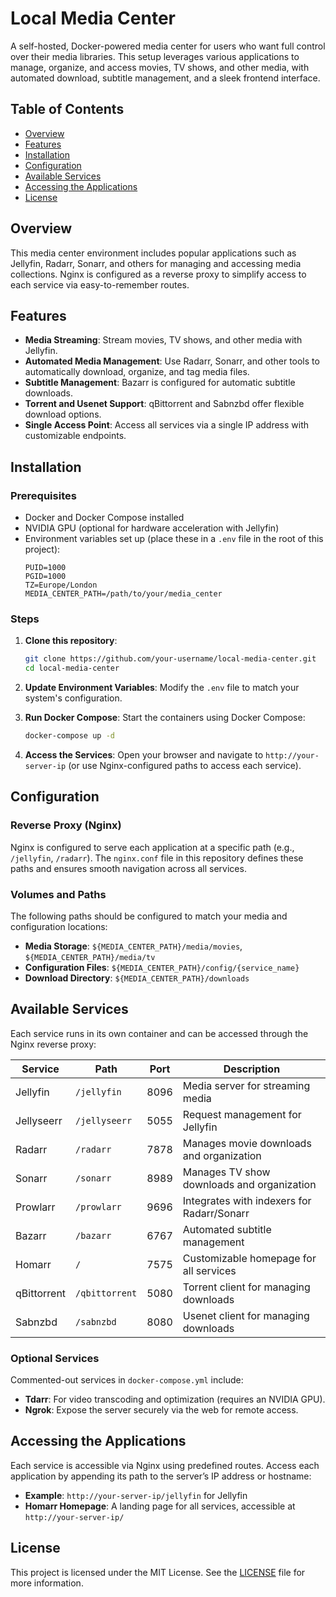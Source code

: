 # Local Media Center

A self-hosted, Docker-powered media center for users who want full control over their media libraries. This setup leverages various applications to manage, organize, and access movies, TV shows, and other media, with automated download, subtitle management, and a sleek frontend interface.

## Table of Contents
- [Overview](#overview)
- [Features](#features)
- [Installation](#installation)
- [Configuration](#configuration)
- [Available Services](#available-services)
- [Accessing the Applications](#accessing-the-applications)
- [License](#license)

## Overview

This media center environment includes popular applications such as Jellyfin, Radarr, Sonarr, and others for managing and accessing media collections. Nginx is configured as a reverse proxy to simplify access to each service via easy-to-remember routes.

## Features

- **Media Streaming**: Stream movies, TV shows, and other media with Jellyfin.
- **Automated Media Management**: Use Radarr, Sonarr, and other tools to automatically download, organize, and tag media files.
- **Subtitle Management**: Bazarr is configured for automatic subtitle downloads.
- **Torrent and Usenet Support**: qBittorrent and Sabnzbd offer flexible download options.
- **Single Access Point**: Access all services via a single IP address with customizable endpoints.

## Installation

### Prerequisites
- Docker and Docker Compose installed
- NVIDIA GPU (optional for hardware acceleration with Jellyfin)
- Environment variables set up (place these in a `.env` file in the root of this project):
  ```plaintext
  PUID=1000
  PGID=1000
  TZ=Europe/London
  MEDIA_CENTER_PATH=/path/to/your/media_center
  ```

### Steps
1. **Clone this repository**:
   ```bash
   git clone https://github.com/your-username/local-media-center.git
   cd local-media-center
   ```

2. **Update Environment Variables**:
   Modify the `.env` file to match your system's configuration.

3. **Run Docker Compose**:
   Start the containers using Docker Compose:
   ```bash
   docker-compose up -d
   ```

4. **Access the Services**:
   Open your browser and navigate to `http://your-server-ip` (or use Nginx-configured paths to access each service).

## Configuration

### Reverse Proxy (Nginx)
Nginx is configured to serve each application at a specific path (e.g., `/jellyfin`, `/radarr`). The `nginx.conf` file in this repository defines these paths and ensures smooth navigation across all services.

### Volumes and Paths
The following paths should be configured to match your media and configuration locations:
- **Media Storage**: `${MEDIA_CENTER_PATH}/media/movies`, `${MEDIA_CENTER_PATH}/media/tv`
- **Configuration Files**: `${MEDIA_CENTER_PATH}/config/{service_name}`
- **Download Directory**: `${MEDIA_CENTER_PATH}/downloads`

## Available Services

Each service runs in its own container and can be accessed through the Nginx reverse proxy:

| Service       | Path         | Port | Description                                |
|---------------|--------------|------|--------------------------------------------|
| Jellyfin      | `/jellyfin`  | 8096 | Media server for streaming media           |
| Jellyseerr    | `/jellyseerr`| 5055 | Request management for Jellyfin            |
| Radarr        | `/radarr`    | 7878 | Manages movie downloads and organization   |
| Sonarr        | `/sonarr`    | 8989 | Manages TV show downloads and organization |
| Prowlarr      | `/prowlarr`  | 9696 | Integrates with indexers for Radarr/Sonarr |
| Bazarr        | `/bazarr`    | 6767 | Automated subtitle management              |
| Homarr        | `/`          | 7575 | Customizable homepage for all services     |
| qBittorrent   | `/qbittorrent`| 5080| Torrent client for managing downloads      |
| Sabnzbd       | `/sabnzbd`   | 8080 | Usenet client for managing downloads       |

### Optional Services
Commented-out services in `docker-compose.yml` include:
- **Tdarr**: For video transcoding and optimization (requires an NVIDIA GPU).
- **Ngrok**: Expose the server securely via the web for remote access.

## Accessing the Applications

Each service is accessible via Nginx using predefined routes. Access each application by appending its path to the server’s IP address or hostname:

- **Example**: `http://your-server-ip/jellyfin` for Jellyfin
- **Homarr Homepage**: A landing page for all services, accessible at `http://your-server-ip/`

## License

This project is licensed under the MIT License. See the [LICENSE](./LICENSE) file for more information.
